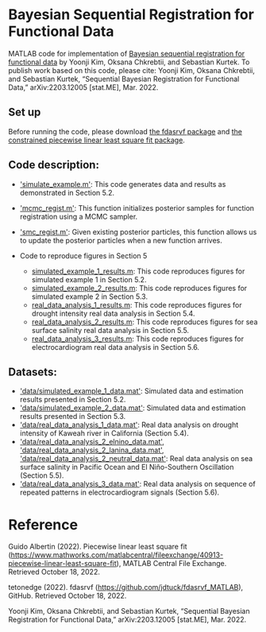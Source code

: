 # Bayesian Sequential Registration for Functional Data
MATLAB code for implementation of [Bayesian sequential registration for functional data](https://arxiv.org/abs/2203.12005) by Yoonji Kim, Oksana Chkrebtii, and Sebastian Kurtek. To publish work based on this code, please cite: Yoonji Kim, Oksana Chkrebtii, and Sebastian Kurtek, “Sequential Bayesian Registration for Functional Data,” arXiv:2203.12005 [stat.ME], Mar. 2022.

## Set up
Before running the code, please download [the fdasrvf package](https://github.com/jdtuck/fdasrvf_MATLAB) and [the constrained piecewise linear least square fit package](https://www.mathworks.com/matlabcentral/fileexchange/40913-piecewise-linear-least-square-fit).

## Code description:

- ['simulate_example.m'](simulate_example.m): This code generates data and results as demonstrated in Section 5.2.
- ['mcmc_regist.m'](mcmc_regist.m): This function initializes posterior samples for function registration using a MCMC sampler.
- ['smc_regist.m'](smc_regist.m): Given existing posterior particles, this function allows us to update the posterior particles when a new function arrives.

- Code to reproduce figures in Section 5
  - [simulated_example_1_results.m](simulated_example_1_results.m): This code reproduces figures for simulated example 1 in Section 5.2.
  - [simulated_example_2_results.m](simulated_example_2_results.m): This code reproduces figures for simulated example 2 in Section 5.3.
  - [real_data_analysis_1_results.m](real_data_analysis_1_results.m): This code reproduces figures for drought intensity real data analysis in Section 5.4.
  - [real_data_analysis_2_results.m](real_data_analysis_2_results.m): This code reproduces figures for sea surface salinity real data analysis in Section 5.5.
  - [real_data_analysis_3_results.m](real_data_analysis_3_results.m): This code reproduces figures for electrocardiogram real data analysis in Section 5.6.

## Datasets:

- ['data/simulated_example_1_data.mat'](data/simulated_example_1_data.mat): Simulated data and estimation results presented in Section 5.2.
- ['data/simulated_example_2_data.mat'](data/simulated_example_2_data.mat): Simulated data and estimation results presented in Section 5.3.
- ['data/real_data_analysis_1_data.mat'](data/real_data_analysis_1_data.mat): Real data analysis on drought intensity of Kaweah river in California (Section 5.4).
- ['data/real_data_analysis_2_elnino_data.mat'](data/real_data_analysis_2_elnino_data.mat), ['data/real_data_analysis_2_lanina_data.mat'](data/real_data_analysis_2_lanina_data.mat), ['data/real_data_analysis_2_neutral_data.mat'](data/real_data_analysis_2_neutral_data.mat): Real data analysis on sea surface salinity in Pacific Ocean and El Niño-Southern Oscillation (Section 5.5).
- ['data/real_data_analysis_3_data.mat'](data/real_data_analysis_3_data.mat): Real data analysis on sequence of repeated patterns in electrocardiogram signals (Section 5.6).

# Reference

Guido Albertin (2022). Piecewise linear least square fit (https://www.mathworks.com/matlabcentral/fileexchange/40913-piecewise-linear-least-square-fit), MATLAB Central File Exchange. Retrieved October 18, 2022.

tetonedge (2022). fdasrvf (https://github.com/jdtuck/fdasrvf_MATLAB), GitHub. Retrieved October 18, 2022.

Yoonji Kim, Oksana Chkrebtii, and Sebastian Kurtek, “Sequential Bayesian Registration for Functional Data,” arXiv:2203.12005 [stat.ME], Mar. 2022.
